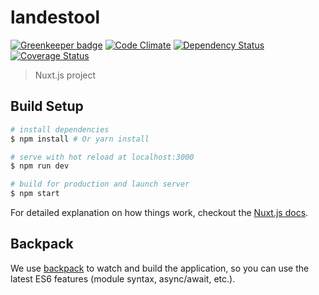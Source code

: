# landestool

[![Greenkeeper badge](https://badges.greenkeeper.io/dlrg/landestool.svg)](https://greenkeeper.io/)
[![Code Climate](https://codeclimate.com/github/dlrg/landestool/badges/gpa.svg)](https://codeclimate.com/github/dlrg/landestool)
[![Dependency Status](https://img.shields.io/david/dlrg/landestool.svg?style=flat-square)](https://david-dm.org/dlrg/landestool)
[![Coverage Status](https://coveralls.io/repos/github/dlrg/landestool/badge.svg?branch=master)](https://coveralls.io/github/dlrg/landestool?branch=master)

> Nuxt.js project

## Build Setup

``` bash
# install dependencies
$ npm install # Or yarn install

# serve with hot reload at localhost:3000
$ npm run dev

# build for production and launch server
$ npm start
```

For detailed explanation on how things work, checkout the [Nuxt.js docs](https://github.com/nuxt/nuxt.js).

## Backpack

We use [backpack](https://github.com/palmerhq/backpack) to watch and build the application, so you can use the latest ES6 features (module syntax, async/await, etc.).
